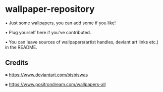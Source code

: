 # wallpaper-repository
• Just some wallpapers, you can add some if you like!

• Plug yourself here if you've contributed.

• You can leave sources of wallpapers(artist handles, deviant art links etc.) in the README.

## Credits
⁍ https://www.deviantart.com/bisbiswas

⁍ https://www.positrondream.com/wallpapers-all 

